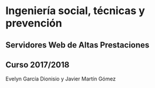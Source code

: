 # Ingeniería social, técnicas y prevención

## Servidores Web de Altas Prestaciones
## Curso 2017/2018
Evelyn García Dionisio y Javier Martín Gómez
